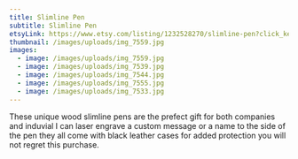 ```yaml
---
title: Slimline Pen
subtitle: Slimline Pen
etsyLink: https://www.etsy.com/listing/1232528270/slimline-pen?click_key=90d232614ea99fa3b37cf83351a36ec0d9d65911%3A1232528270&click_sum=0cc6074f&ref=shop_home_active_1&frs=1
thumbnail: /images/uploads/img_7559.jpg
images:
  - image: /images/uploads/img_7559.jpg
  - image: /images/uploads/img_7539.jpg
  - image: /images/uploads/img_7544.jpg
  - image: /images/uploads/img_7555.jpg
  - image: /images/uploads/img_7533.jpg
---
```

<!--StartFragment-->

These unique wood slimline pens are the prefect gift for both companies and induvial I can laser engrave a custom message or a name to the side of the pen they all come with black leather cases for added protection you will not regret this purchase.

<!--EndFragment-->
